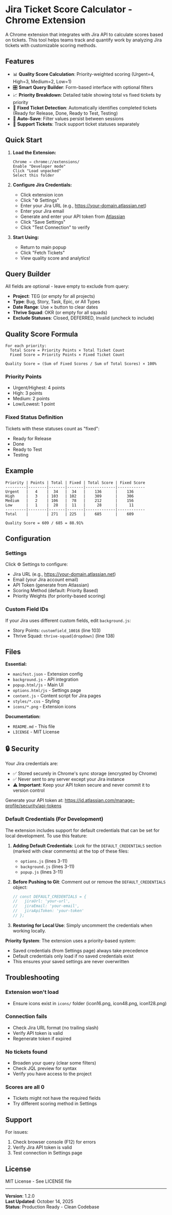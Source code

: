 # Jira Ticket Score Calculator - Chrome Extension

A Chrome extension that integrates with Jira API to calculate scores based on tickets. This tool helps teams track and quantify work by analyzing Jira tickets with customizable scoring methods.

## Features

- 📊 **Quality Score Calculation**: Priority-weighted scoring (Urgent=4, High=3, Medium=2, Low=1)
- 🎛️ **Smart Query Builder**: Form-based interface with optional filters
- 📈 **Priority Breakdown**: Detailed table showing total vs fixed tickets by priority
- 🎯 **Fixed Ticket Detection**: Automatically identifies completed tickets (Ready for Release, Done, Ready to Test, Testing)
- 💾 **Auto-Save**: Filter values persist between sessions
- 🔗 **Support Tickets**: Track support ticket statuses separately

## Quick Start

1. **Load the Extension:**
   ```
   Chrome → chrome://extensions/
   Enable "Developer mode"
   Click "Load unpacked"
   Select this folder
   ```

2. **Configure Jira Credentials:**
   - Click extension icon
   - Click "⚙️ Settings"
   - Enter your Jira URL (e.g., https://your-domain.atlassian.net)
   - Enter your Jira email
   - Generate and enter your API token from [Atlassian](https://id.atlassian.com/manage-profile/security/api-tokens)
   - Click "Save Settings"
   - Click "Test Connection" to verify

3. **Start Using:**
   - Return to main popup
   - Click "Fetch Tickets"
   - View quality score and analytics!

## Query Builder

All fields are optional - leave empty to exclude from query:

- **Project**: TEG (or empty for all projects)
- **Type**: Bug, Story, Task, Epic, or All Types
- **Date Range**: Use × button to clear dates
- **Thrive Squad**: OKR (or empty for all squads)
- **Exclude Statuses**: Closed, DEFERRED, Invalid (uncheck to include)

## Quality Score Formula

```
For each priority:
  Total Score = Priority Points × Total Ticket Count
  Fixed Score = Priority Points × Fixed Ticket Count

Quality Score = (Sum of Fixed Scores / Sum of Total Scores) × 100%
```

### Priority Points
- Urgent/Highest: 4 points
- High: 3 points
- Medium: 2 points
- Low/Lowest: 1 point

### Fixed Status Definition
Tickets with these statuses count as "fixed":
- Ready for Release
- Done
- Ready to Test
- Testing

## Example

```
Priority | Points | Total | Fixed | Total Score | Fixed Score
---------|--------|-------|-------|-------------|------------
Urgent   |   4    |  34   |  34   |    136      |    136
High     |   3    | 103   | 102   |    309      |    306
Medium   |   2    | 106   |  78   |    212      |    156
Low      |   1    |  28   |  11   |     28      |     11
---------|--------|-------|-------|-------------|------------
Total    |        | 271   | 225   |    685      |    609

Quality Score = 609 / 685 = 88.91%
```

## Configuration

### Settings
Click ⚙️ Settings to configure:
- Jira URL (e.g., https://your-domain.atlassian.net)
- Email (your Jira account email)
- API Token (generate from Atlassian)
- Scoring Method (default: Priority Based)
- Priority Weights (for priority-based scoring)

### Custom Field IDs
If your Jira uses different custom fields, edit `background.js`:
- Story Points: `customfield_10016` (line 103)
- Thrive Squad: `thrive-squad[dropdown]` (line 138)

## Files

**Essential:**
- `manifest.json` - Extension config
- `background.js` - API integration
- `popup.html/js` - Main UI
- `options.html/js` - Settings page
- `content.js` - Content script for Jira pages
- `styles/*.css` - Styling
- `icons/*.png` - Extension icons

**Documentation:**
- `README.md` - This file
- `LICENSE` - MIT License

## 🔒 Security

Your Jira credentials are:
- ✅ Stored securely in Chrome's sync storage (encrypted by Chrome)
- ✅ Never sent to any server except your Jira instance
- ⚠️ **Important**: Keep your API token secure and never commit it to version control

Generate your API token at: https://id.atlassian.com/manage-profile/security/api-tokens

### Default Credentials (For Development)

The extension includes support for default credentials that can be set for local development. To use this feature:

1. **Adding Default Credentials**: Look for the `DEFAULT_CREDENTIALS` section (marked with clear comments) at the top of these files:
   - `options.js` (lines 3-11)
   - `background.js` (lines 3-11)
   - `popup.js` (lines 3-11)

2. **Before Pushing to Git**: Comment out or remove the `DEFAULT_CREDENTIALS` object:
   ```javascript
   // const DEFAULT_CREDENTIALS = {
   //   jiraUrl: 'your-url',
   //   jiraEmail: 'your-email',
   //   jiraApiToken: 'your-token'
   // };
   ```

3. **Restoring for Local Use**: Simply uncomment the credentials when working locally.

**Priority System**: The extension uses a priority-based system:
- Saved credentials (from Settings page) always take precedence
- Default credentials only load if no saved credentials exist
- This ensures your saved settings are never overwritten

## Troubleshooting

### Extension won't load
- Ensure icons exist in `icons/` folder (icon16.png, icon48.png, icon128.png)

### Connection fails
- Check Jira URL format (no trailing slash)
- Verify API token is valid
- Regenerate token if expired

### No tickets found
- Broaden your query (clear some filters)
- Check JQL preview for syntax
- Verify you have access to the project

### Scores are all 0
- Tickets might not have the required fields
- Try different scoring method in Settings

## Support

For issues:
1. Check browser console (F12) for errors
2. Verify Jira API token is valid
3. Test connection in Settings page

## License

MIT License - See LICENSE file

---

**Version**: 1.2.0  
**Last Updated**: October 14, 2025  
**Status**: Production Ready - Clean Codebase
